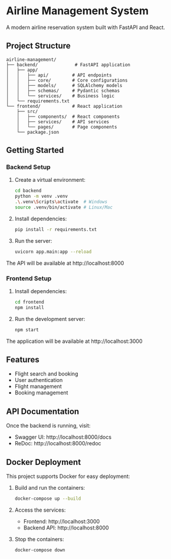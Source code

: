 # Airline Management System

A modern airline reservation system built with FastAPI and React.

## Project Structure

```
airline-management/
├── backend/              # FastAPI application
│   ├── app/
│   │   ├── api/         # API endpoints
│   │   ├── core/        # Core configurations
│   │   ├── models/      # SQLAlchemy models
│   │   ├── schemas/     # Pydantic schemas
│   │   └── services/    # Business logic
│   └── requirements.txt
└── frontend/            # React application
    ├── src/
    │   ├── components/  # React components
    │   ├── services/    # API services
    │   └── pages/       # Page components
    └── package.json
```

## Getting Started

### Backend Setup

1. Create a virtual environment:
   ```bash
   cd backend
   python -m venv .venv
   .\.venv\Scripts\activate  # Windows
   source .venv/bin/activate # Linux/Mac
   ```

2. Install dependencies:
   ```bash
   pip install -r requirements.txt
   ```

3. Run the server:
   ```bash
   uvicorn app.main:app --reload
   ```

The API will be available at http://localhost:8000

### Frontend Setup

1. Install dependencies:
   ```bash
   cd frontend
   npm install
   ```

2. Run the development server:
   ```bash
   npm start
   ```

The application will be available at http://localhost:3000

## Features

- Flight search and booking
- User authentication
- Flight management
- Booking management

## API Documentation

Once the backend is running, visit:
- Swagger UI: http://localhost:8000/docs
- ReDoc: http://localhost:8000/redoc

## Docker Deployment

This project supports Docker for easy deployment:

1. Build and run the containers:
   ```bash
   docker-compose up --build
   ```

2. Access the services:
   - Frontend: http://localhost:3000
   - Backend API: http://localhost:8000

3. Stop the containers:
   ```bash
   docker-compose down
   ```